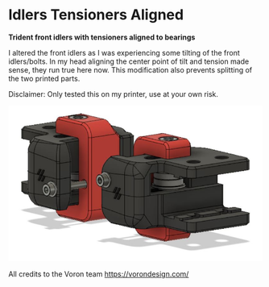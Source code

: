 # Idlers Tensioners Aligned

**Trident front idlers with tensioners aligned to bearings**

I altered the front idlers as I was experiencing some tilting of the front idlers/bolts. In my head aligning the center point of tilt and tension made sense, they run true here now. This modification also prevents splitting of the two printed parts.

Disclaimer: Only tested this on my printer, use at your own risk.

![](./images/Idlers_Tensioners_Aligned.JPG)

All credits to the Voron team 
https://vorondesign.com/
